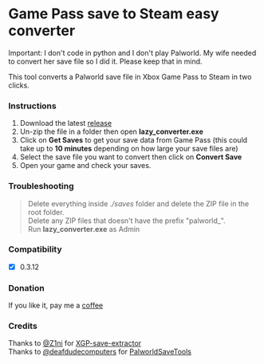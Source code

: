 # Game Pass save to Steam easy converter

Important: I don't code in python and I don't play Palworld. My wife needed to convert her save file so I did it. Please keep that in mind.

This tool converts a Palworld save file in Xbox Game Pass to Steam in two clicks.

### Instructions

1. Download the latest [release](https://github.com/rcioletti/lazy-palworld-save-converter/releases)
2. Un-zip the file in a folder then open **lazy_converter.exe**
3. Click on **Get Saves** to get your save data from Game Pass (this could take up to **10 minutes** depending on how large your save files are)
4. Select the save file you want to convert then click on **Convert Save**
5. Open your game and check your saves.

### Troubleshooting

> Delete everything inside _./saves_ folder and delete the ZIP file in the root folder.\
> Delete any ZIP files that doesn't have the prefix "palworld\_".\
> Run **lazy_converter.exe** as Admin

### Compatibility
- [x] 0.3.12 

### Donation
If you like it, pay me a [coffee](https://ko-fi.com/lazy7)

### Credits
Thanks to [@Z1ni](https://github.com/Z1ni) for [XGP-save-extractor](https://github.com/Z1ni/XGP-save-extractor)\
Thanks to [@deafdudecomputers](https://github.com/deafdudecomputers) for [PalworldSaveTools](https://github.com/deafdudecomputers/PalWorldSaveTools)

